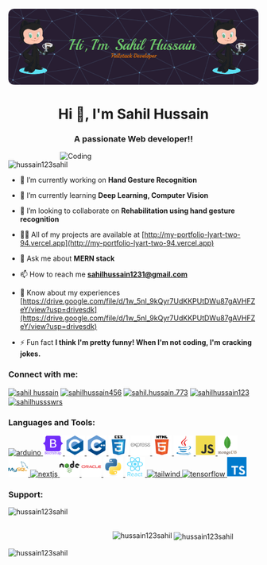 ![MasterHead](./Header-image.png)
<h1 align="center">Hi 👋, I'm Sahil Hussain</h1>
<h3 align="center">A passionate Web developer!!</h3>
<img align="right" alt="Coding" width="400" src="https://media.tenor.com/rePDfDWO3XoAAAAd/hacking.gif">

<p align="left"> <img src="https://komarev.com/ghpvc/?username=hussain123sahil&label=Profile%20views&color=0e75b6&style=flat" alt="hussain123sahil" /> </p>

- 🔭 I’m currently working on **Hand Gesture Recognition**

- 🌱 I’m currently learning **Deep Learning, Computer Vision**

- 👯 I’m looking to collaborate on **Rehabilitation using hand gesture recognition**

- 👨‍💻 All of my projects are available at [http://my-portfolio-lyart-two-94.vercel.app](http://my-portfolio-lyart-two-94.vercel.app)

- 💬 Ask me about **MERN stack**

- 📫 How to reach me **sahilhussain1231@gmail.com**

- 📄 Know about my experiences [https://drive.google.com/file/d/1w_5nI_9kQyr7UdKKPUtDWu87gAVHFZeY/view?usp=drivesdk](https://drive.google.com/file/d/1w_5nI_9kQyr7UdKKPUtDWu87gAVHFZeY/view?usp=drivesdk)

- ⚡ Fun fact **I think I'm pretty funny! When I'm not coding, I'm cracking jokes.**

<h3 align="left">Connect with me:</h3>
<p align="left">
<a href="https://linkedin.com/in/sahil hussain" target="blank"><img align="center" src="https://raw.githubusercontent.com/rahuldkjain/github-profile-readme-generator/master/src/images/icons/Social/linked-in-alt.svg" alt="sahil hussain" height="30" width="40" /></a>
<a href="https://kaggle.com/sahilhussain456" target="blank"><img align="center" src="https://raw.githubusercontent.com/rahuldkjain/github-profile-readme-generator/master/src/images/icons/Social/kaggle.svg" alt="sahilhussain456" height="30" width="40" /></a>
<a href="https://instagram.com/sahil.hussain.773" target="blank"><img align="center" src="https://raw.githubusercontent.com/rahuldkjain/github-profile-readme-generator/master/src/images/icons/Social/instagram.svg" alt="sahil.hussain.773" height="30" width="40" /></a>
<a href="https://www.leetcode.com/sahilhussain123" target="blank"><img align="center" src="https://raw.githubusercontent.com/rahuldkjain/github-profile-readme-generator/master/src/images/icons/Social/leet-code.svg" alt="sahilhussain123" height="30" width="40" /></a>
<a href="https://auth.geeksforgeeks.org/user/sahilhussswrs" target="blank"><img align="center" src="https://raw.githubusercontent.com/rahuldkjain/github-profile-readme-generator/master/src/images/icons/Social/geeks-for-geeks.svg" alt="sahilhussswrs" height="30" width="40" /></a>
</p>

<h3 align="left">Languages and Tools:</h3>
<p align="left"> <a href="https://www.arduino.cc/" target="_blank" rel="noreferrer"> <img src="https://cdn.worldvectorlogo.com/logos/arduino-1.svg" alt="arduino" width="40" height="40"/> </a> <a href="https://getbootstrap.com" target="_blank" rel="noreferrer"> <img src="https://raw.githubusercontent.com/devicons/devicon/master/icons/bootstrap/bootstrap-plain-wordmark.svg" alt="bootstrap" width="40" height="40"/> </a> <a href="https://www.cprogramming.com/" target="_blank" rel="noreferrer"> <img src="https://raw.githubusercontent.com/devicons/devicon/master/icons/c/c-original.svg" alt="c" width="40" height="40"/> </a> <a href="https://www.w3schools.com/cpp/" target="_blank" rel="noreferrer"> <img src="https://raw.githubusercontent.com/devicons/devicon/master/icons/cplusplus/cplusplus-original.svg" alt="cplusplus" width="40" height="40"/> </a> <a href="https://www.w3schools.com/css/" target="_blank" rel="noreferrer"> <img src="https://raw.githubusercontent.com/devicons/devicon/master/icons/css3/css3-original-wordmark.svg" alt="css3" width="40" height="40"/> </a> <a href="https://expressjs.com" target="_blank" rel="noreferrer"> <img src="https://raw.githubusercontent.com/devicons/devicon/master/icons/express/express-original-wordmark.svg" alt="express" width="40" height="40"/> </a> <a href="https://www.w3.org/html/" target="_blank" rel="noreferrer"> <img src="https://raw.githubusercontent.com/devicons/devicon/master/icons/html5/html5-original-wordmark.svg" alt="html5" width="40" height="40"/> </a> <a href="https://www.java.com" target="_blank" rel="noreferrer"> <img src="https://raw.githubusercontent.com/devicons/devicon/master/icons/java/java-original.svg" alt="java" width="40" height="40"/> </a> <a href="https://developer.mozilla.org/en-US/docs/Web/JavaScript" target="_blank" rel="noreferrer"> <img src="https://raw.githubusercontent.com/devicons/devicon/master/icons/javascript/javascript-original.svg" alt="javascript" width="40" height="40"/> </a> <a href="https://www.mongodb.com/" target="_blank" rel="noreferrer"> <img src="https://raw.githubusercontent.com/devicons/devicon/master/icons/mongodb/mongodb-original-wordmark.svg" alt="mongodb" width="40" height="40"/> </a> <a href="https://www.mysql.com/" target="_blank" rel="noreferrer"> <img src="https://raw.githubusercontent.com/devicons/devicon/master/icons/mysql/mysql-original-wordmark.svg" alt="mysql" width="40" height="40"/> </a> <a href="https://nextjs.org/" target="_blank" rel="noreferrer"> <img src="https://cdn.worldvectorlogo.com/logos/nextjs-2.svg" alt="nextjs" width="40" height="40"/> </a> <a href="https://nodejs.org" target="_blank" rel="noreferrer"> <img src="https://raw.githubusercontent.com/devicons/devicon/master/icons/nodejs/nodejs-original-wordmark.svg" alt="nodejs" width="40" height="40"/> </a> <a href="https://www.oracle.com/" target="_blank" rel="noreferrer"> <img src="https://raw.githubusercontent.com/devicons/devicon/master/icons/oracle/oracle-original.svg" alt="oracle" width="40" height="40"/> </a> <a href="https://www.python.org" target="_blank" rel="noreferrer"> <img src="https://raw.githubusercontent.com/devicons/devicon/master/icons/python/python-original.svg" alt="python" width="40" height="40"/> </a> <a href="https://reactjs.org/" target="_blank" rel="noreferrer"> <img src="https://raw.githubusercontent.com/devicons/devicon/master/icons/react/react-original-wordmark.svg" alt="react" width="40" height="40"/> </a> <a href="https://tailwindcss.com/" target="_blank" rel="noreferrer"> <img src="https://www.vectorlogo.zone/logos/tailwindcss/tailwindcss-icon.svg" alt="tailwind" width="40" height="40"/> </a> <a href="https://www.tensorflow.org" target="_blank" rel="noreferrer"> <img src="https://www.vectorlogo.zone/logos/tensorflow/tensorflow-icon.svg" alt="tensorflow" width="40" height="40"/> </a> <a href="https://www.typescriptlang.org/" target="_blank" rel="noreferrer"> <img src="https://raw.githubusercontent.com/devicons/devicon/master/icons/typescript/typescript-original.svg" alt="typescript" width="40" height="40"/> </a> </p>

<h3 align="left">Support:</h3>
<p><a href="https://www.buymeacoffee.com/hussain123sahil"> <img align="left" src="https://cdn.buymeacoffee.com/buttons/v2/default-yellow.png" height="50" width="210" alt="hussain123sahil" /></a></p><br><br>

<p><img align="left" src="https://github-readme-stats.vercel.app/api/top-langs?username=hussain123sahil&show_icons=true&locale=en&layout=compact" alt="hussain123sahil" /></p>

<p>&nbsp;<img align="center" src="https://github-readme-stats.vercel.app/api?username=hussain123sahil&show_icons=true&locale=en" alt="hussain123sahil" /></p>

<p><img align="center" src="https://github-readme-streak-stats.herokuapp.com/?user=hussain123sahil&" alt="hussain123sahil" /></p>

